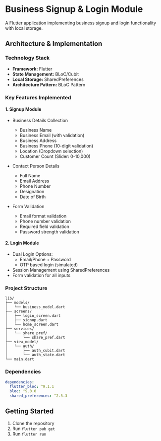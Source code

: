 # Business Signup & Login Module

A Flutter application implementing business signup and login functionality with local storage.

## Architecture & Implementation

### Technology Stack
- **Framework:** Flutter
- **State Management:** BLoC/Cubit
- **Local Storage:** SharedPreferences
- **Architecture Pattern:** BLoC Pattern

### Key Features Implemented

#### 1. Signup Module
- Business Details Collection
  - Business Name
  - Business Email (with validation)
  - Business Address
  - Business Phone (10-digit validation)
  - Location (Dropdown selection)
  - Customer Count (Slider: 0-10,000)

- Contact Person Details
  - Full Name
  - Email Address
  - Phone Number
  - Designation
  - Date of Birth

- Form Validation
  - Email format validation
  - Phone number validation
  - Required field validation
  - Password strength validation

#### 2. Login Module
- Dual Login Options:
  - Email/Phone + Password
  - OTP based login (simulated)
- Session Management using SharedPreferences
- Form validation for all inputs

### Project Structure
```
lib/
├── models/
│   └── business_model.dart
├── screens/
│   ├── login_screen.dart
│   ├── signup.dart
│   └── home_screen.dart
├── services/
│   └── share_pref/
│       └── share_pref.dart
├── view_model/
│   └── auth/
│       ├── auth_cubit.dart
│       └── auth_state.dart
└── main.dart
```

### Dependencies
```yaml
dependencies:
  flutter_bloc: ^9.1.1
  bloc: ^9.0.0
  shared_preferences: ^2.5.3
```

## Getting Started

1. Clone the repository
2. Run `flutter pub get`
3. Run `flutter run`
